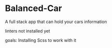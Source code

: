 # Balanced-Car
A full stack app that can hold your cars information

linters not installed yet

goals:
Installing Scss to work with it
